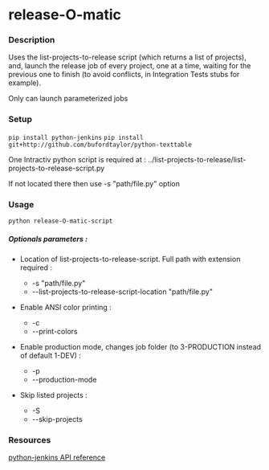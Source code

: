 # release-O-matic
### Description
Uses the list-projects-to-release script (which returns a list of projects), and, launch the release
job of every project, one at a time, waiting for the previous one to finish (to avoid conflicts, in 
Integration Tests stubs for example).


Only can launch parameterized jobs

### Setup
``
pip install python-jenkins
``
``
pip install git+http://github.com/bufordtaylor/python-texttable
``

One Intractiv python script is required at : ../list-projects-to-release/list-projects-to-release-script.py


If not located there then use -s "path/file.py" option

### Usage
``
python release-O-matic-script
``
##### Optionals parameters :
* Location of list-projects-to-release-script. Full path with extension required :
    * -s "path/file.py"
    * --list-projects-to-release-script-location "path/file.py"
   

* Enable ANSI color printing :
    * -c
    * --print-colors


* Enable production mode, changes job folder (to 3-PRODUCTION instead of default 1-DEV) :
    * -p
    * --production-mode
    

* Skip listed projects :
    * -S
    * --skip-projects

### Resources
[python-jenkins API reference](https://python-jenkins.readthedocs.io/en/latest/examples.html)